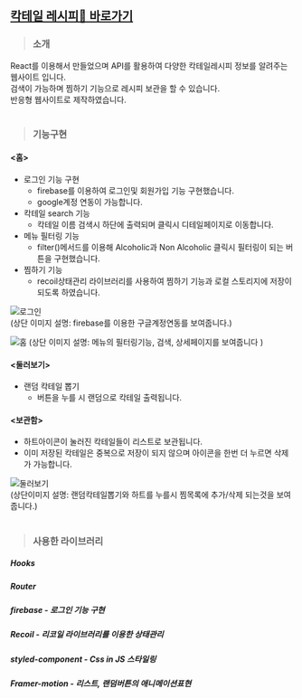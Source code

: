 ## [칵테일 레시피🍹 바로가기](https://yoonzet.github.io/cocktailRecipe/)

> ### 소개
React를 이용해서 만들었으며 API를 활용하여 다양한 칵테일레시피 정보를 알려주는 웹사이트 입니다.  
검색이 가능하며 찜하기 기능으로 레시피 보관을 할 수 있습니다.  
반응형 웹사이트로 제작하였습니다.  

#

> ### 기능구현

#### <홈>
- 로그인 기능 구현
  - firebase를 이용하여 로그인및 회원가입 기능 구현했습니다.
  - google계정 연동이 가능합니다.
- 칵테일 search 기능
  - 칵테일 이름 검색시 하단에 출력되며 클릭시 디테일페이지로 이동합니다.
- 메뉴 필터링 기능
  - filter()메서드를 이용해 Alcoholic과 Non Alcoholic 클릭시 필터링이 되는 버튼을 구현했습니다.
- 찜하기 기능
  - recoil상태관리 라이브러리를 사용하여 찜하기 기능과 로컬 스토리지에 저장이 되도록 하였습니다.
    
![로그인](https://user-images.githubusercontent.com/90804990/167276892-311ea4c3-7746-47db-b573-b6fc95e1d0e5.gif)  
(상단 이미지 설명: firebase를 이용한 구글계정연동를 보여줍니다.)  

![홈](https://user-images.githubusercontent.com/90804990/167276888-cf02b077-d650-408c-b4ee-2a4aa27ed2c7.gif)
(상단 이미지 설명: 메뉴의 필터링기능, 검색, 상세페이지를 보여줍니다 )






#### <둘러보기>
- 랜덤 칵테일 뽑기
  - 버튼을 누를 시 랜덤으로 칵테일 출력됩니다.

#### <보관함>

- 하트아이콘이 눌러진 칵테일들이 리스트로 보관됩니다.
- 이미 저장된 칵테일은 중복으로 저장이 되지 않으며 아이콘을 한번 더 누르면 삭제가 가능합니다.
  
![둘러보기](https://user-images.githubusercontent.com/90804990/167276895-4e8e82c1-fb11-4f74-8773-d71638cb6350.gif)  
(상단이미지 설명: 랜덤칵테일뽑기와 하트를 누를시 찜목록에 추가/삭제 되는것을 보여줍니다.)

#

> ### 사용한 라이브러리

##### Hooks

##### Router

##### firebase - 로그인 기능 구현

##### Recoil - 리코일 라이브러리를 이용한 상태관리

##### styled-component - Css in JS 스타일링

##### Framer-motion - 리스트, 랜덤버튼의 애니메이션표현
